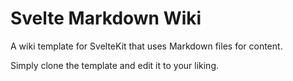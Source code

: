 # Svelte Markdown Wiki
A wiki template for SvelteKit that uses Markdown files for content.

Simply clone the template and edit it to your liking.